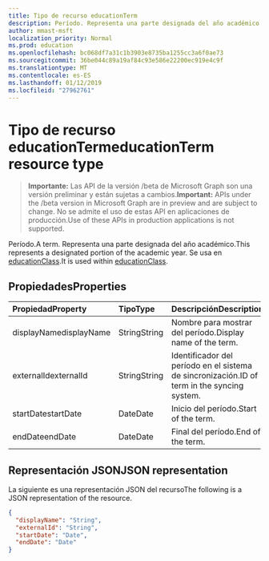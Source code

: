 ```yaml
---
title: Tipo de recurso educationTerm
description: Período. Representa una parte designada del año académico. Se usa en educationClass.
author: mmast-msft
localization_priority: Normal
ms.prod: education
ms.openlocfilehash: bc068df7a31c1b3903e8735ba1255cc3a6f0ae73
ms.sourcegitcommit: 36be044c89a19af84c93e586e22200ec919e4c9f
ms.translationtype: MT
ms.contentlocale: es-ES
ms.lasthandoff: 01/12/2019
ms.locfileid: "27962761"
---
```

# <a name="educationterm-resource-type"></a><span data-ttu-id="13400-105">Tipo de recurso educationTerm</span><span class="sxs-lookup"><span data-stu-id="13400-105">educationTerm resource type</span></span>

> <span data-ttu-id="13400-106">**Importante:** Las API de la versión /beta de Microsoft Graph son una versión preliminar y están sujetas a cambios.</span><span class="sxs-lookup"><span data-stu-id="13400-106">**Important:** APIs under the /beta version in Microsoft Graph are in preview and are subject to change.</span></span> <span data-ttu-id="13400-107">No se admite el uso de estas API en aplicaciones de producción.</span><span class="sxs-lookup"><span data-stu-id="13400-107">Use of these APIs in production applications is not supported.</span></span>

<span data-ttu-id="13400-108">Período.</span><span class="sxs-lookup"><span data-stu-id="13400-108">A term.</span></span> <span data-ttu-id="13400-109">Representa una parte designada del año académico.</span><span class="sxs-lookup"><span data-stu-id="13400-109">This represents a designated portion of the academic year.</span></span> <span data-ttu-id="13400-110">Se usa en [educationClass](educationclass.md).</span><span class="sxs-lookup"><span data-stu-id="13400-110">It is used within [educationClass](educationclass.md).</span></span>

## <a name="properties"></a><span data-ttu-id="13400-111">Propiedades</span><span class="sxs-lookup"><span data-stu-id="13400-111">Properties</span></span>
| <span data-ttu-id="13400-112">Propiedad</span><span class="sxs-lookup"><span data-stu-id="13400-112">Property</span></span>     | <span data-ttu-id="13400-113">Tipo</span><span class="sxs-lookup"><span data-stu-id="13400-113">Type</span></span>   |<span data-ttu-id="13400-114">Descripción</span><span class="sxs-lookup"><span data-stu-id="13400-114">Description</span></span>|
|:---------------|:--------|:----------|
|<span data-ttu-id="13400-115">displayName</span><span class="sxs-lookup"><span data-stu-id="13400-115">displayName</span></span>| <span data-ttu-id="13400-116">String</span><span class="sxs-lookup"><span data-stu-id="13400-116">String</span></span>| <span data-ttu-id="13400-117">Nombre para mostrar del período.</span><span class="sxs-lookup"><span data-stu-id="13400-117">Display name of the term.</span></span>| 
|<span data-ttu-id="13400-118">externalId</span><span class="sxs-lookup"><span data-stu-id="13400-118">externalId</span></span>|<span data-ttu-id="13400-119">String</span><span class="sxs-lookup"><span data-stu-id="13400-119">String</span></span>| <span data-ttu-id="13400-120">Identificador del período en el sistema de sincronización.</span><span class="sxs-lookup"><span data-stu-id="13400-120">ID of term in the syncing system.</span></span>|
|<span data-ttu-id="13400-121">startDate</span><span class="sxs-lookup"><span data-stu-id="13400-121">startDate</span></span>|<span data-ttu-id="13400-122">Date</span><span class="sxs-lookup"><span data-stu-id="13400-122">Date</span></span>|<span data-ttu-id="13400-123">Inicio del período.</span><span class="sxs-lookup"><span data-stu-id="13400-123">Start of the term.</span></span>|
|<span data-ttu-id="13400-124">endDate</span><span class="sxs-lookup"><span data-stu-id="13400-124">endDate</span></span>|<span data-ttu-id="13400-125">Date</span><span class="sxs-lookup"><span data-stu-id="13400-125">Date</span></span>|<span data-ttu-id="13400-126">Final del período.</span><span class="sxs-lookup"><span data-stu-id="13400-126">End of the term.</span></span>|

## <a name="json-representation"></a><span data-ttu-id="13400-127">Representación JSON</span><span class="sxs-lookup"><span data-stu-id="13400-127">JSON representation</span></span>

<span data-ttu-id="13400-128">La siguiente es una representación JSON del recurso</span><span class="sxs-lookup"><span data-stu-id="13400-128">The following is a JSON representation of the resource.</span></span>

<!-- {
  "blockType": "resource",
  "optionalProperties": [

  ],
  "@odata.type": "microsoft.graph.educationTerm"
}-->

```json
{
  "displayName": "String",
  "externalId": "String",
  "startDate": "Date",
  "endDate": "Date"
}
```

<!-- uuid: 4e9d671f-3068-4e09-aba2-b39e81a0e452
2015-10-25 14:57:30 UTC -->
<!-- {
  "type": "#page.annotation",
  "description": "educationTerm resource",
  "keywords": "",
  "section": "documentation",
  "tocPath": ""
}-->
